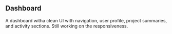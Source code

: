 ## Dashboard 
A dashboard witha  clean UI with navigation, user profile, project summaries, and activity sections. Still working on the responsiveness.
